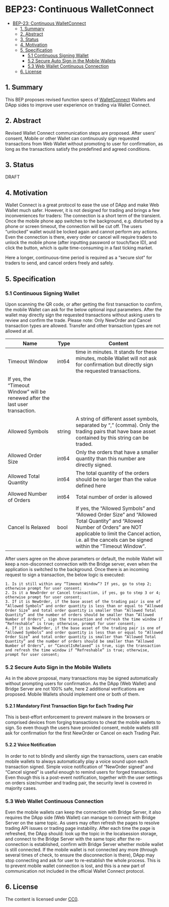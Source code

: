 # BEP23: Continuous WalletConnect

- [BEP-23: Continuous WalletConnect](#bep-23--continuous-walletconnect)
  * [1. Summary](#1-summary)
  * [2. Abstract](#2-abstract)
  * [3. Status](#3--status)
  * [4. Motivation](#4-motivation)
  * [5. Specification](#5-specification)
    + [5.1 Continuous Signing Wallet](#51-continuous-signing-wallet)
    + [5.2 Secure Auto Sign in the Mobile Wallets](#52-secure-auto-sign-in-the-mobile-wallets)
    + [5.3 Web Wallet Continuous Connection](#53--web-wallet-continuous-connection)
  * [6. License](#6-license)

## 1. Summary

This BEP proposes revised function specs of [WalletConnect](#https://docs.walletconnect.org/tech-spec) Wallets and DApp sides to improve user experience on trading via Wallet Connect.

## 2. Abstract

Revised Wallet Connect communication steps are proposed. After users’ consent, Mobile or other Wallet can continuously sign requested transactions from Web Wallet without promoting to user for confirmation, as long as the transactions satisfy the predefined and agreed conditions.

## 3. Status

DRAFT

## 4. Motivation

Wallet Connect is a great protocol to ease the use of DApp and make Web Wallet much safer. However, it is not designed for trading and brings a few inconveniences for traders:
The connection is a short term of the transient. Once the mobile phone app switches to the background, e.g. disturbed by a phone or screen timeout, the connection will be cut off. The users “unlocked” wallet would be locked again and cannot perform any actions.
Even the connection is there, every order or cancel will require traders to unlock the mobile phone (after inputting password or touch/face ID), and click the button, which is quite time-consuming in a fast ticking market.

Here a longer, continuous-time period is required as a “secure slot” for traders to send, and cancel orders freely and safely.

## 5. Specification

### 5.1 Continuous Signing Wallet
Upon scanning the QR code, or after getting the first transaction to confirm, the mobile Wallet can ask for the below optional input parameters. After the wallet may directly sign the requested transactions without asking users to review and confirm the trade. 
Please note: Only NewOrder and Cancel transaction types are allowed. Transfer and other transaction types are not allowed at all.

| Name | Type | Content | 
|------|------|---------|
| Timeout Window | int64 | time in minutes. It stands for these minutes, mobile Wallet will not ask for confirmation but directly sign the requested transactions.|
If yes, the “Timeout Window” will be renewed after the last user transaction. |
| Allowed Symbols | string | A string of different asset symbols, separated by “,” (comma). Only the trading pairs that have base asset contained by this string can be traded. |
| Allowed Order Size | int64 | Only the orders that have a smaller quantity than this number are directly signed. |
| Allowed Total Quantity | int64 | The total quantity of the orders should be no larger than the value defined here |
| Allowed Number of Orders | int64 | Total number of order is allowed |
| Cancel Is Relaxed | bool | If yes, the “Allowed Symbols” and “Allowed Order Size” and “Allowed Total Quantity” and “Allowed Number of Orders” are NOT applicable to limit the Cancel action, i.e. all the cancels can be signed within the “Timeout Window”. |

After users agree on the above parameters or default, the mobile Wallet will keep a non-disconnect connection with the Bridge server, even when the application is switched to the background. Once there is an incoming request to sign a transaction, the below logic is executed:
```
1. Is it still within any “Timeout Window”? If yes, go to step 2; otherwise prompt for user consent;
2. Is it a NewOrder or Cancel transaction, if yes, go to step 3 or 4; otherwise prompt for user consent;
3. If it is NewOrder, if the base asset of the trading pair is one of “Allowed Symbols” and order quantity is less than or equal to “Allowed Order Size” and total order quantity is smaller than “Allowed Total Quantity” and the number of orders should be smaller than “Allowed Number of Orders”, sign the transaction and refresh the time window if “Refreshable” is true; otherwise, prompt for user consent;
4. If it is NewOrder, if the base asset of the trading pair is one of “Allowed Symbols” and order quantity is less than or equal to “Allowed Order Size” and total order quantity is smaller than “Allowed Total Quantity” and the number of orders should be smaller than “Allowed Number of Orders”, or “CancelIsRelaxed” is true, sign the transaction and refresh the time window if “Refreshable” is true; otherwise, prompt for user consent;
```

### 5.2 Secure Auto Sign in the Mobile Wallets

As in the above proposal, many transactions may be signed automatically without prompting users for confirmation. As the DApp (Web Wallet) and Bridge Server are not 100% safe, here 2 additional verifications are proposed. Mobile Wallets should implement one or both of them.

#### 5.2.1 Mandatory First Transaction Sign for Each Trading Pair

This is best-effort enforcement to prevent malware in the browsers or comprised devices from forging transactions to cheat the mobile wallets to sign. So even though the users have provided consent, mobile wallets still ask for confirmation for the first NewOrder or Cancel on each Trading Pair.

#### 5.2.2 Voice Notification

In order to not to blindly and silently sign the transactions, users can enable mobile wallets to always automatically play a voice sound upon each transaction signed. Simple voice notification of “NewOrder signed” and “Cancel signed” is useful enough to remind users for forged transactions. Even though this is a post-event notification,  together with the user settings on orders size/number and trading pair, the security level is covered in majority cases.

### 5.3 Web Wallet Continuous Connection
Even the mobile wallets can keep the connection with Bridge Server, it also requires the DApp side (Web Wallet) can manage to connect with Bridge Server on the same topic. As users may often refresh the pages to resolve trading API issues or trading page instability. After each time the page is refreshed, the DApp should:
look up the topic in the localsession storage, and connect to the Bridge Server with the same topic
after the re-connection is established, confirm with Bridge Server whether mobile wallet is still connected. If the mobile wallet is not connected any more (through several times of check, to ensure the disconnection is there), DApp may stop connecting and ask for user to re-establish the whole process. This is to prevent mobile wallet connection is lost, and this is a new part of communication not included in the official Wallet Connect protocol. 

## 6. License
The content is licensed under [CC0](https://creativecommons.org/publicdomain/zero/1.0/).

